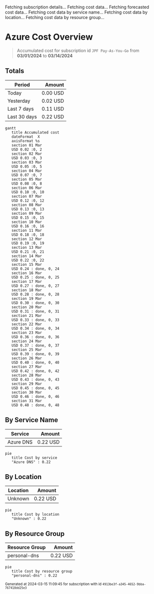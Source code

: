 Fetching subscription details...
Fetching cost data...
Fetching forecasted cost data...
Fetching cost data by service name...
Fetching cost data by location...
Fetching cost data by resource group...
# Azure Cost Overview

> Accumulated cost for subscription id `JPF Pay-As-You-Go` from **03/01/2024** to **03/14/2024**

## Totals

|Period|Amount|
|---|---:|
|Today|0.00 USD|
|Yesterday|0.02 USD|
|Last 7 days|0.11 USD|
|Last 30 days|0.22 USD|

```mermaid
gantt
   title Accumulated cost
   dateFormat  X
   axisFormat %s
   section 01 Mar
   USD 0.02 :0, 2
   section 02 Mar
   USD 0.03 :0, 3
   section 03 Mar
   USD 0.05 :0, 5
   section 04 Mar
   USD 0.07 :0, 7
   section 05 Mar
   USD 0.08 :0, 8
   section 06 Mar
   USD 0.10 :0, 10
   section 07 Mar
   USD 0.12 :0, 12
   section 08 Mar
   USD 0.13 :0, 13
   section 09 Mar
   USD 0.15 :0, 15
   section 10 Mar
   USD 0.16 :0, 16
   section 11 Mar
   USD 0.18 :0, 18
   section 12 Mar
   USD 0.19 :0, 19
   section 13 Mar
   USD 0.21 :0, 21
   section 14 Mar
   USD 0.22 :0, 22
   section 15 Mar
   USD 0.24 : done, 0, 24
   section 16 Mar
   USD 0.25 : done, 0, 25
   section 17 Mar
   USD 0.27 : done, 0, 27
   section 18 Mar
   USD 0.28 : done, 0, 28
   section 19 Mar
   USD 0.30 : done, 0, 30
   section 20 Mar
   USD 0.31 : done, 0, 31
   section 21 Mar
   USD 0.33 : done, 0, 33
   section 22 Mar
   USD 0.34 : done, 0, 34
   section 23 Mar
   USD 0.36 : done, 0, 36
   section 24 Mar
   USD 0.37 : done, 0, 37
   section 25 Mar
   USD 0.39 : done, 0, 39
   section 26 Mar
   USD 0.40 : done, 0, 40
   section 27 Mar
   USD 0.42 : done, 0, 42
   section 28 Mar
   USD 0.43 : done, 0, 43
   section 29 Mar
   USD 0.45 : done, 0, 45
   section 30 Mar
   USD 0.46 : done, 0, 46
   section 31 Mar
   USD 0.48 : done, 0, 48
```

## By Service Name

|Service|Amount|
|---|---:|
|Azure DNS|0.22 USD|

```mermaid
pie
   title Cost by service
   "Azure DNS" : 0.22
```

## By Location

|Location|Amount|
|---|---:|
|Unknown|0.22 USD|

```mermaid
pie
   title Cost by location
   "Unknown" : 0.22
```

## By Resource Group

|Resource Group|Amount|
|---|---:|
|personal-dns|0.22 USD|

```mermaid
pie
   title Cost by resource group
   "personal-dns" : 0.22
```

<sup>Generated at 2024-03-15 11:09:45 for subscription with id `4913be3f-a345-4652-9bba-767418dd25e3`</sup>

